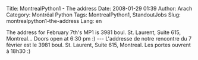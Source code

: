 Title: MontrealPython1 - The address
Date: 2008-01-29 01:39
Author: Arach
Category: Montréal Python
Tags: MontrealPython1, StandoutJobs
Slug: montrealpython1-the-address
Lang: en

The address for February 7th's MP1 is 3981 boul. St. Laurent, Suite 615,
Montreal... Doors open at 6:30 pm :) --- L'addresse de notre rencontre
du 7 février est le 3981 boul. St. Laurent, Suite 615, Montreal. Les
portes ouvrent à 18h30 :)
